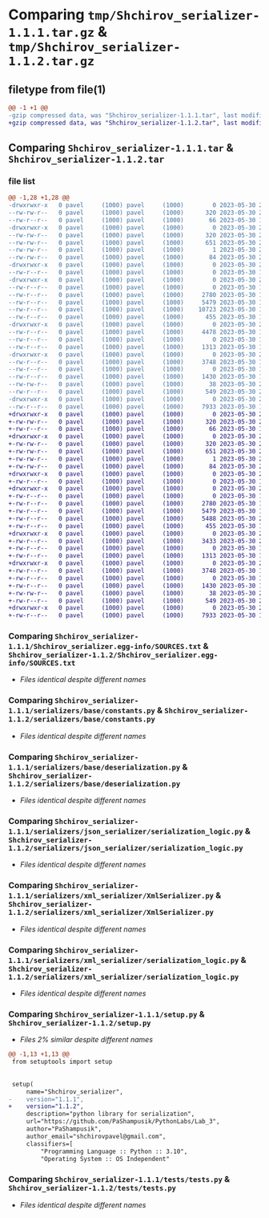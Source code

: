 # Comparing `tmp/Shchirov_serializer-1.1.1.tar.gz` & `tmp/Shchirov_serializer-1.1.2.tar.gz`

## filetype from file(1)

```diff
@@ -1 +1 @@
-gzip compressed data, was "Shchirov_serializer-1.1.1.tar", last modified: Tue May 30 20:17:56 2023, max compression
+gzip compressed data, was "Shchirov_serializer-1.1.2.tar", last modified: Tue May 30 20:58:59 2023, max compression
```

## Comparing `Shchirov_serializer-1.1.1.tar` & `Shchirov_serializer-1.1.2.tar`

### file list

```diff
@@ -1,28 +1,28 @@
-drwxrwxr-x   0 pavel     (1000) pavel     (1000)        0 2023-05-30 20:17:56.665099 Shchirov_serializer-1.1.1/
--rw-rw-r--   0 pavel     (1000) pavel     (1000)      320 2023-05-30 20:17:56.665099 Shchirov_serializer-1.1.1/PKG-INFO
--rw-r--r--   0 pavel     (1000) pavel     (1000)       66 2023-05-30 17:05:21.000000 Shchirov_serializer-1.1.1/README.md
-drwxrwxr-x   0 pavel     (1000) pavel     (1000)        0 2023-05-30 20:17:56.661101 Shchirov_serializer-1.1.1/Shchirov_serializer.egg-info/
--rw-rw-r--   0 pavel     (1000) pavel     (1000)      320 2023-05-30 20:17:56.000000 Shchirov_serializer-1.1.1/Shchirov_serializer.egg-info/PKG-INFO
--rw-rw-r--   0 pavel     (1000) pavel     (1000)      651 2023-05-30 20:17:56.000000 Shchirov_serializer-1.1.1/Shchirov_serializer.egg-info/SOURCES.txt
--rw-rw-r--   0 pavel     (1000) pavel     (1000)        1 2023-05-30 20:17:56.000000 Shchirov_serializer-1.1.1/Shchirov_serializer.egg-info/dependency_links.txt
--rw-rw-r--   0 pavel     (1000) pavel     (1000)       84 2023-05-30 20:17:56.000000 Shchirov_serializer-1.1.1/Shchirov_serializer.egg-info/top_level.txt
-drwxrwxr-x   0 pavel     (1000) pavel     (1000)        0 2023-05-30 20:17:56.661101 Shchirov_serializer-1.1.1/serializers/
--rw-r--r--   0 pavel     (1000) pavel     (1000)        0 2023-05-30 17:05:21.000000 Shchirov_serializer-1.1.1/serializers/__init__.py
-drwxrwxr-x   0 pavel     (1000) pavel     (1000)        0 2023-05-30 20:17:56.665099 Shchirov_serializer-1.1.1/serializers/base/
--rw-r--r--   0 pavel     (1000) pavel     (1000)        0 2023-05-30 17:05:21.000000 Shchirov_serializer-1.1.1/serializers/base/__init__.py
--rw-r--r--   0 pavel     (1000) pavel     (1000)     2780 2023-05-30 17:50:06.000000 Shchirov_serializer-1.1.1/serializers/base/constants.py
--rw-r--r--   0 pavel     (1000) pavel     (1000)     5479 2023-05-30 19:38:26.000000 Shchirov_serializer-1.1.1/serializers/base/deserialization.py
--rw-r--r--   0 pavel     (1000) pavel     (1000)    10723 2023-05-30 19:38:16.000000 Shchirov_serializer-1.1.1/serializers/base/serialization.py
--rw-r--r--   0 pavel     (1000) pavel     (1000)      455 2023-05-30 17:05:21.000000 Shchirov_serializer-1.1.1/serializers/factory.py
-drwxrwxr-x   0 pavel     (1000) pavel     (1000)        0 2023-05-30 20:17:56.665099 Shchirov_serializer-1.1.1/serializers/json_serializer/
--rw-r--r--   0 pavel     (1000) pavel     (1000)     4478 2023-05-30 19:38:56.000000 Shchirov_serializer-1.1.1/serializers/json_serializer/JsonSerializer.py
--rw-r--r--   0 pavel     (1000) pavel     (1000)        0 2023-05-30 17:05:21.000000 Shchirov_serializer-1.1.1/serializers/json_serializer/__init__.py
--rw-r--r--   0 pavel     (1000) pavel     (1000)     1313 2023-05-30 17:05:21.000000 Shchirov_serializer-1.1.1/serializers/json_serializer/serialization_logic.py
-drwxrwxr-x   0 pavel     (1000) pavel     (1000)        0 2023-05-30 20:17:56.665099 Shchirov_serializer-1.1.1/serializers/xml_serializer/
--rw-r--r--   0 pavel     (1000) pavel     (1000)     3748 2023-05-30 19:42:12.000000 Shchirov_serializer-1.1.1/serializers/xml_serializer/XmlSerializer.py
--rw-r--r--   0 pavel     (1000) pavel     (1000)        0 2023-05-30 17:05:21.000000 Shchirov_serializer-1.1.1/serializers/xml_serializer/__init__.py
--rw-r--r--   0 pavel     (1000) pavel     (1000)     1430 2023-05-30 17:05:21.000000 Shchirov_serializer-1.1.1/serializers/xml_serializer/serialization_logic.py
--rw-rw-r--   0 pavel     (1000) pavel     (1000)       38 2023-05-30 20:17:56.665099 Shchirov_serializer-1.1.1/setup.cfg
--rw-r--r--   0 pavel     (1000) pavel     (1000)      549 2023-05-30 20:17:54.000000 Shchirov_serializer-1.1.1/setup.py
-drwxrwxr-x   0 pavel     (1000) pavel     (1000)        0 2023-05-30 20:17:56.665099 Shchirov_serializer-1.1.1/tests/
--rw-r--r--   0 pavel     (1000) pavel     (1000)     7933 2023-05-30 19:59:33.000000 Shchirov_serializer-1.1.1/tests/tests.py
+drwxrwxr-x   0 pavel     (1000) pavel     (1000)        0 2023-05-30 20:58:59.005830 Shchirov_serializer-1.1.2/
+-rw-rw-r--   0 pavel     (1000) pavel     (1000)      320 2023-05-30 20:58:59.005830 Shchirov_serializer-1.1.2/PKG-INFO
+-rw-r--r--   0 pavel     (1000) pavel     (1000)       66 2023-05-30 17:05:21.000000 Shchirov_serializer-1.1.2/README.md
+drwxrwxr-x   0 pavel     (1000) pavel     (1000)        0 2023-05-30 20:58:59.001831 Shchirov_serializer-1.1.2/Shchirov_serializer.egg-info/
+-rw-rw-r--   0 pavel     (1000) pavel     (1000)      320 2023-05-30 20:58:58.000000 Shchirov_serializer-1.1.2/Shchirov_serializer.egg-info/PKG-INFO
+-rw-rw-r--   0 pavel     (1000) pavel     (1000)      651 2023-05-30 20:58:58.000000 Shchirov_serializer-1.1.2/Shchirov_serializer.egg-info/SOURCES.txt
+-rw-rw-r--   0 pavel     (1000) pavel     (1000)        1 2023-05-30 20:58:58.000000 Shchirov_serializer-1.1.2/Shchirov_serializer.egg-info/dependency_links.txt
+-rw-rw-r--   0 pavel     (1000) pavel     (1000)       84 2023-05-30 20:58:58.000000 Shchirov_serializer-1.1.2/Shchirov_serializer.egg-info/top_level.txt
+drwxrwxr-x   0 pavel     (1000) pavel     (1000)        0 2023-05-30 20:58:59.001831 Shchirov_serializer-1.1.2/serializers/
+-rw-r--r--   0 pavel     (1000) pavel     (1000)        0 2023-05-30 17:05:21.000000 Shchirov_serializer-1.1.2/serializers/__init__.py
+drwxrwxr-x   0 pavel     (1000) pavel     (1000)        0 2023-05-30 20:58:59.001831 Shchirov_serializer-1.1.2/serializers/base/
+-rw-r--r--   0 pavel     (1000) pavel     (1000)        0 2023-05-30 17:05:21.000000 Shchirov_serializer-1.1.2/serializers/base/__init__.py
+-rw-r--r--   0 pavel     (1000) pavel     (1000)     2780 2023-05-30 17:50:06.000000 Shchirov_serializer-1.1.2/serializers/base/constants.py
+-rw-r--r--   0 pavel     (1000) pavel     (1000)     5479 2023-05-30 19:38:26.000000 Shchirov_serializer-1.1.2/serializers/base/deserialization.py
+-rw-r--r--   0 pavel     (1000) pavel     (1000)     5488 2023-05-30 20:58:37.000000 Shchirov_serializer-1.1.2/serializers/base/serialization.py
+-rw-r--r--   0 pavel     (1000) pavel     (1000)      455 2023-05-30 17:05:21.000000 Shchirov_serializer-1.1.2/serializers/factory.py
+drwxrwxr-x   0 pavel     (1000) pavel     (1000)        0 2023-05-30 20:58:59.001831 Shchirov_serializer-1.1.2/serializers/json_serializer/
+-rw-r--r--   0 pavel     (1000) pavel     (1000)     3433 2023-05-30 20:58:23.000000 Shchirov_serializer-1.1.2/serializers/json_serializer/JsonSerializer.py
+-rw-r--r--   0 pavel     (1000) pavel     (1000)        0 2023-05-30 17:05:21.000000 Shchirov_serializer-1.1.2/serializers/json_serializer/__init__.py
+-rw-r--r--   0 pavel     (1000) pavel     (1000)     1313 2023-05-30 17:05:21.000000 Shchirov_serializer-1.1.2/serializers/json_serializer/serialization_logic.py
+drwxrwxr-x   0 pavel     (1000) pavel     (1000)        0 2023-05-30 20:58:59.005830 Shchirov_serializer-1.1.2/serializers/xml_serializer/
+-rw-r--r--   0 pavel     (1000) pavel     (1000)     3748 2023-05-30 19:42:12.000000 Shchirov_serializer-1.1.2/serializers/xml_serializer/XmlSerializer.py
+-rw-r--r--   0 pavel     (1000) pavel     (1000)        0 2023-05-30 17:05:21.000000 Shchirov_serializer-1.1.2/serializers/xml_serializer/__init__.py
+-rw-r--r--   0 pavel     (1000) pavel     (1000)     1430 2023-05-30 17:05:21.000000 Shchirov_serializer-1.1.2/serializers/xml_serializer/serialization_logic.py
+-rw-rw-r--   0 pavel     (1000) pavel     (1000)       38 2023-05-30 20:58:59.005830 Shchirov_serializer-1.1.2/setup.cfg
+-rw-r--r--   0 pavel     (1000) pavel     (1000)      549 2023-05-30 20:58:51.000000 Shchirov_serializer-1.1.2/setup.py
+drwxrwxr-x   0 pavel     (1000) pavel     (1000)        0 2023-05-30 20:58:59.005830 Shchirov_serializer-1.1.2/tests/
+-rw-r--r--   0 pavel     (1000) pavel     (1000)     7933 2023-05-30 19:59:33.000000 Shchirov_serializer-1.1.2/tests/tests.py
```

### Comparing `Shchirov_serializer-1.1.1/Shchirov_serializer.egg-info/SOURCES.txt` & `Shchirov_serializer-1.1.2/Shchirov_serializer.egg-info/SOURCES.txt`

 * *Files identical despite different names*

### Comparing `Shchirov_serializer-1.1.1/serializers/base/constants.py` & `Shchirov_serializer-1.1.2/serializers/base/constants.py`

 * *Files identical despite different names*

### Comparing `Shchirov_serializer-1.1.1/serializers/base/deserialization.py` & `Shchirov_serializer-1.1.2/serializers/base/deserialization.py`

 * *Files identical despite different names*

### Comparing `Shchirov_serializer-1.1.1/serializers/json_serializer/serialization_logic.py` & `Shchirov_serializer-1.1.2/serializers/json_serializer/serialization_logic.py`

 * *Files identical despite different names*

### Comparing `Shchirov_serializer-1.1.1/serializers/xml_serializer/XmlSerializer.py` & `Shchirov_serializer-1.1.2/serializers/xml_serializer/XmlSerializer.py`

 * *Files identical despite different names*

### Comparing `Shchirov_serializer-1.1.1/serializers/xml_serializer/serialization_logic.py` & `Shchirov_serializer-1.1.2/serializers/xml_serializer/serialization_logic.py`

 * *Files identical despite different names*

### Comparing `Shchirov_serializer-1.1.1/setup.py` & `Shchirov_serializer-1.1.2/setup.py`

 * *Files 2% similar despite different names*

```diff
@@ -1,13 +1,13 @@
 from setuptools import setup
 
 
 setup(
     name="Shchirov_serializer",
-    version="1.1.1",
+    version="1.1.2",
     description="python library for serialization",
     url="https://github.com/PaShampusik/PythonLabs/Lab_3",
     author="PaShampusik",
     author_email="shchirovpavel@gmail.com",
     classifiers=[
         "Programming Language :: Python :: 3.10",
         "Operating System :: OS Independent"
```

### Comparing `Shchirov_serializer-1.1.1/tests/tests.py` & `Shchirov_serializer-1.1.2/tests/tests.py`

 * *Files identical despite different names*

